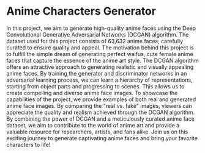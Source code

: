 # Anime Characters Generator

In this project, we aim to generate high-quality anime faces using the Deep Convolutional Generative Adversarial Networks (DCGAN) algorithm. The dataset used for this project consists of 63,632 anime faces, carefully curated to ensure quality and appeal. The motivation behind this project is to fulfill the simple dream of generating perfect waifus, cute female anime faces that capture the essence of the anime art style. The DCGAN algorithm offers an attractive approach to generating realistic and visually appealing anime faces. By training the generator and discriminator networks in an adversarial learning process, we can learn a hierarchy of representations, starting from object parts and progressing to scenes. This allows us to create compelling and diverse anime face images. To showcase the capabilities of the project, we provide examples of both real and generated anime face images. By comparing the "real vs. fake" images, viewers can appreciate the quality and realism achieved through the DCGAN algorithm. By combining the power of DCGAN and a meticulously curated anime face dataset, we aim to contribute to the world of anime art and provide a valuable resource for researchers, artists, and fans alike. Join us on this exciting journey to generate captivating anime faces and bring your favorite characters to life!
